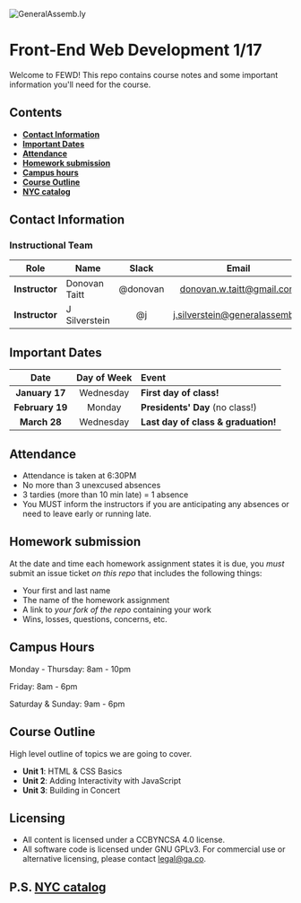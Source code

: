 ![GeneralAssemb.ly](https://github.com/generalassembly/ga-ruby-on-rails-for-devs/raw/master/images/ga.png "GeneralAssemb.ly")

# Front-End Web Development 1/17

Welcome to FEWD! This repo contains course notes and some important information you'll need for the course.

## Contents

- [**Contact Information**](#contact-information)
- [**Important Dates**](#important-dates)
- [**Attendance**](#attendance)
- [**Homework submission**](#homework-submission)
- [**Campus hours**](#campus-hours)
- [**Course Outline**](#course-outline)
- [**NYC catalog**](#ps)

## Contact Information

### Instructional Team

| Role                   | Name               | Slack       | Email         | GitHub |
|------------------------|--------------------|:-------------:|:-------------:|:------:|
| **Instructor** | Donovan Taitt | @donovan | donovan.w.taitt@gmail.com | [DTaitt](https://github.com/DTaitt) |
| **Instructor** | J Silverstein | @j | j.silverstein@generalassemb.ly | [jlr7245](https://github.com/jlr7245) |


## Important Dates

| Date | Day of Week | Event |
|:----:|:-----------:|:------|
| **January 17**  | Wednesday  | **First day of class!** |
| **February 19** | Monday | **Presidents' Day** (no class!) |
| **March 28**    | Wednesday | **Last day of class & graduation!** |


## Attendance

* Attendance is taken at 6:30PM
* No more than 3 unexcused absences
* 3 tardies (more than 10 min late) = 1 absence
* You MUST inform the instructors if you are anticipating any absences or need to leave early or running late.


## Homework submission
At the date and time each homework assignment states it is due, you _must_ submit an issue ticket _on this repo_ that includes the following things:

- Your first and last name
- The name of the homework assignment 
- A link to _your fork of the repo_ containing your work
- Wins, losses, questions, concerns, etc.

## Campus Hours

Monday - Thursday: 8am - 10pm

Friday: 8am - 6pm

Saturday & Sunday: 9am - 6pm

## Course Outline

High level outline of topics we are going to cover.

- **Unit 1**: HTML & CSS Basics
- **Unit 2**: Adding Interactivity with JavaScript
- **Unit 3**: Building in Concert

## Licensing

* All content is licensed under a CC­BY­NC­SA 4.0 license.
* All software code is licensed under GNU GPLv3. For commercial use or alternative licensing, please contact legal@ga.co.

## P.S. [NYC catalog](https://ga-core.s3.amazonaws.com/cms/files/files/000/004/589/original/GA_Catalog-NYC_v2.v3.pdf)

